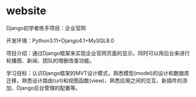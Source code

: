 # website
Django初学者练手项目：企业官网

开发环境：Python3.11+Django4.1+MySQL8.0

项目介绍：通过Django框架来实现企业官网页面的显示，同时可以用后台来进行轮播图、新闻、团队的增删改查功能。

学习目标：认识Django框架的MVT设计模式，熟悉模型(model)的设计和数据库迁移，熟悉设计路由(url)和视图函数(view)，熟悉应用之间的交互、新插件的添加、Django后台管理的配置等。
